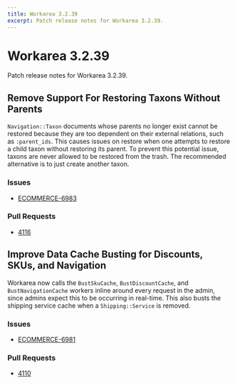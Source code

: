 ```yaml
---
title: Workarea 3.2.39
excerpt: Patch release notes for Workarea 3.2.39.
---
```


# Workarea 3.2.39

Patch release notes for Workarea 3.2.39.

## Remove Support For Restoring Taxons Without Parents

`Navigation::Taxon` documents whose parents no longer exist cannot be
restored because they are too dependent on their external relations,
such as `:parent_ids`. This causes issues on restore when one attempts
to restore a child taxon without restoring its parent. To prevent this
potential issue, taxons are never allowed to be restored from the trash.
The recommended alternative is to just create another taxon.

### Issues

- [ECOMMERCE-6983](https://jira.tools.weblinc.com/browse/ECOMMERCE-6983)

### Pull Requests

- [4116](https://stash.tools.weblinc.com/projects/WL/repos/workarea/pull-requests/4116/overview)

## Improve Data Cache Busting for Discounts, SKUs, and Navigation

Workarea now calls the `BustSkuCache`, `BustDiscountCache`, and
`BustNavigationCache` workers inline around every request in the admin,
since admins expect this to be occurring in real-time. This also busts the
shipping service cache when a `Shipping::Service` is removed.

### Issues

- [ECOMMERCE-6981](https://jira.tools.weblinc.com/browse/ECOMMERCE-6981)

### Pull Requests

- [4110](https://stash.tools.weblinc.com/projects/WL/repos/workarea/pull-requests/4110/overview)



